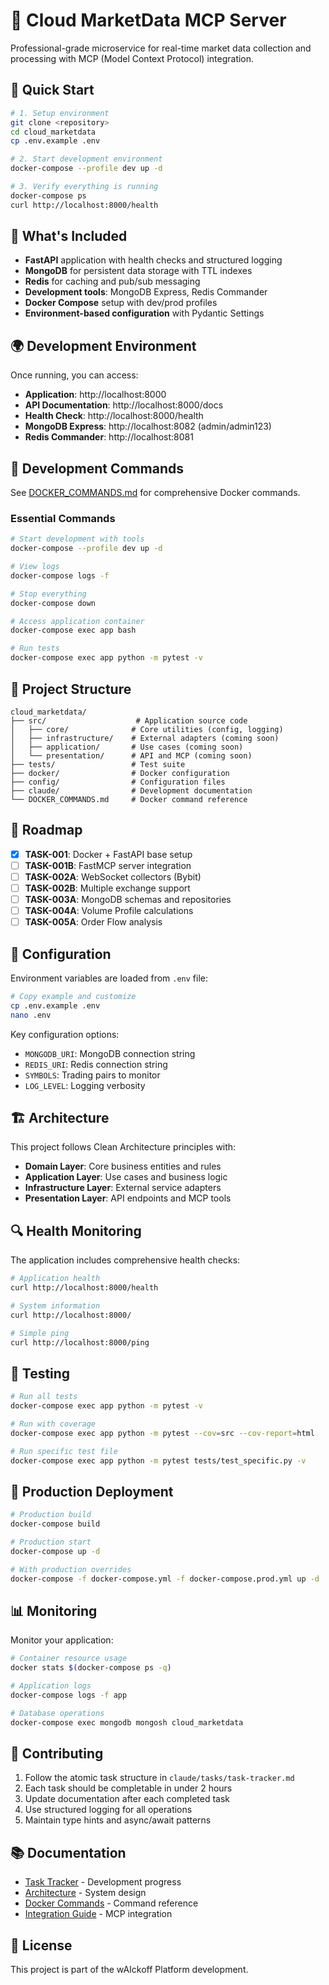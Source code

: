 # 🐳 Cloud MarketData MCP Server

Professional-grade microservice for real-time market data collection and processing with MCP (Model Context Protocol) integration.

## 🚀 Quick Start

```bash
# 1. Setup environment
git clone <repository>
cd cloud_marketdata
cp .env.example .env

# 2. Start development environment
docker-compose --profile dev up -d

# 3. Verify everything is running
docker-compose ps
curl http://localhost:8000/health
```

## 🎯 What's Included

- **FastAPI** application with health checks and structured logging
- **MongoDB** for persistent data storage with TTL indexes
- **Redis** for caching and pub/sub messaging
- **Development tools**: MongoDB Express, Redis Commander
- **Docker Compose** setup with dev/prod profiles
- **Environment-based configuration** with Pydantic Settings

## 🌍 Development Environment

Once running, you can access:

- **Application**: http://localhost:8000
- **API Documentation**: http://localhost:8000/docs
- **Health Check**: http://localhost:8000/health
- **MongoDB Express**: http://localhost:8082 (admin/admin123)
- **Redis Commander**: http://localhost:8081

## 🔧 Development Commands

See [DOCKER_COMMANDS.md](./DOCKER_COMMANDS.md) for comprehensive Docker commands.

### Essential Commands
```bash
# Start development with tools
docker-compose --profile dev up -d

# View logs
docker-compose logs -f

# Stop everything
docker-compose down

# Access application container
docker-compose exec app bash

# Run tests
docker-compose exec app python -m pytest -v
```

## 📁 Project Structure

```
cloud_marketdata/
├── src/                    # Application source code
│   ├── core/              # Core utilities (config, logging)
│   ├── infrastructure/    # External adapters (coming soon)
│   ├── application/       # Use cases (coming soon)
│   └── presentation/      # API and MCP (coming soon)
├── tests/                 # Test suite
├── docker/                # Docker configuration
├── config/                # Configuration files
├── claude/                # Development documentation
└── DOCKER_COMMANDS.md     # Docker command reference
```

## 🎯 Roadmap

- [x] **TASK-001**: Docker + FastAPI base setup
- [ ] **TASK-001B**: FastMCP server integration
- [ ] **TASK-002A**: WebSocket collectors (Bybit)
- [ ] **TASK-002B**: Multiple exchange support
- [ ] **TASK-003A**: MongoDB schemas and repositories
- [ ] **TASK-004A**: Volume Profile calculations
- [ ] **TASK-005A**: Order Flow analysis

## 🔧 Configuration

Environment variables are loaded from `.env` file:

```bash
# Copy example and customize
cp .env.example .env
nano .env
```

Key configuration options:
- `MONGODB_URI`: MongoDB connection string
- `REDIS_URI`: Redis connection string
- `SYMBOLS`: Trading pairs to monitor
- `LOG_LEVEL`: Logging verbosity

## 🏗️ Architecture

This project follows Clean Architecture principles with:

- **Domain Layer**: Core business entities and rules
- **Application Layer**: Use cases and business logic
- **Infrastructure Layer**: External service adapters
- **Presentation Layer**: API endpoints and MCP tools

## 🔍 Health Monitoring

The application includes comprehensive health checks:

```bash
# Application health
curl http://localhost:8000/health

# System information
curl http://localhost:8000/

# Simple ping
curl http://localhost:8000/ping
```

## 🧪 Testing

```bash
# Run all tests
docker-compose exec app python -m pytest -v

# Run with coverage
docker-compose exec app python -m pytest --cov=src --cov-report=html

# Run specific test file
docker-compose exec app python -m pytest tests/test_specific.py -v
```

## 🚀 Production Deployment

```bash
# Production build
docker-compose build

# Production start
docker-compose up -d

# With production overrides
docker-compose -f docker-compose.yml -f docker-compose.prod.yml up -d
```

## 📊 Monitoring

Monitor your application:

```bash
# Container resource usage
docker stats $(docker-compose ps -q)

# Application logs
docker-compose logs -f app

# Database operations
docker-compose exec mongodb mongosh cloud_marketdata
```

## 🤝 Contributing

1. Follow the atomic task structure in `claude/tasks/task-tracker.md`
2. Each task should be completable in under 2 hours
3. Update documentation after each completed task
4. Use structured logging for all operations
5. Maintain type hints and async/await patterns

## 📚 Documentation

- [Task Tracker](./claude/tasks/task-tracker.md) - Development progress
- [Architecture](./claude/docs/arquitectura.md) - System design
- [Docker Commands](./DOCKER_COMMANDS.md) - Command reference
- [Integration Guide](./claude/docs/integracion-waickoff.md) - MCP integration

## 📝 License

This project is part of the wAIckoff Platform development.
